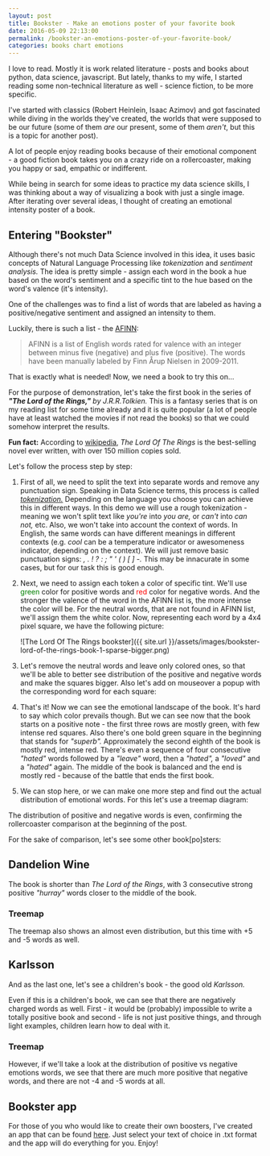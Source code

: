 ```yaml
---
layout: post
title: Bookster - Make an emotions poster of your favorite book
date: 2016-05-09 22:13:00
permalink: /bookster-an-emotions-poster-of-your-favorite-book/
categories: books chart emotions
---
```


I love to read. Mostly it is work related literature - posts and books about python, data science, javascript. But lately, thanks to my wife, I started reading some non-technical literature as well - science fiction, to be more specific. 

I've started with classics (Robert Heinlein, Isaac Azimov) and got fascinated while diving in the worlds they've created, the worlds that were supposed to be our future (some of them *are* our present, some of them *aren't*, but this is a topic for another post).

A lot of people enjoy reading books because of their emotional component - a good fiction book takes you on a crazy ride on a rollercoaster, making you happy or sad, empathic or indifferent.

While being in search for some ideas to practice my data science skills, I was thinking about a way of visualizing a book with just a single image. After iterating over several ideas, I thought of creating an emotional intensity poster of a book.

## Entering "Bookster"

Although there's not much Data Science involved in this idea, it uses basic concepts of Natural Language Processing like *tokenization* and *sentiment analysis.* The idea is pretty simple - assign each word in the book a hue based on the word's sentiment and a specific tint to the hue based on the word's valence (it's intensity).

One of the challenges was to find a list of words that are labeled as having a positive/negative sentiment and assigned an intensity to them.

Luckily, there is such a list - the [AFINN](http://www2.imm.dtu.dk/pubdb/views/publication_details.php?id=6010):

>AFINN is a list of English words rated for valence with an integer
between minus five (negative) and plus five (positive). The words have
been manually labeled by Finn Årup Nielsen in 2009-2011.

That is exactly what is needed! Now, we need a book to try this on...

For the purpose of demonstration, let's take the first book in the series of _**"The Lord of the Rings,"** by J.R.R.Tolkien._ This is a fantasy series that is on my reading list for some time already and it is quite popular (a lot of people have at least watched the movies if not read the books) so that we could somehow interpret the results. 

**Fun fact:** According to [wikipedia](https://en.wikipedia.org/wiki/List_of_best-selling_books#List_of_best-selling_single-volume_books), _The Lord Of The Rings_ is the best-selling novel ever written, with over 150 million copies sold.

Let's follow the process step by step:

 1. First of all, we need to split the text into separate words and remove any punctuation sign. Speaking in Data Science terms, this process is called [_tokenization._](https://en.wikipedia.org/wiki/Tokenization_%28lexical_analysis%29) Depending on the language you choose you can achieve this in different ways. In this demo we will use a rough tokenization - meaning we won't split text like *you're* into *you are,* or *can't* into *can not,* etc. Also, we won't take into account the context of words. In English, the same words can have different meanings in different contexts (e.g. _cool_ can be a temperature indicator or awesomeness indicator, depending on the context). We will just remove basic punctuation signs: *, . ! ? : ; " ' ( ) [ ] -.*  This may be innacurate in some cases, but for our task this is good enough.
 2. Next, we need to assign each token a color of specific tint. We'll use <span style="color:green;">green</span> color for positive words and <span style="color:red;">red</span> color for negative words. And the stronger the valence of the word in the AFINN list is, the more intense the color will be. For the neutral words, that are not found in AFINN list, we'll assign them the white color. Now, representing each word by a 4x4 pixel square, we have the following picture:

    ![The Lord Of The Rings bookster]({{ site.url }}/assets/images/bookster-lord-of-the-rings-book-1-sparse-bigger.png)

 3. Let's remove the neutral words and leave only colored ones, so that we'll be able to better see distribution of the positive and negative words and make the squares bigger. Also let's add on mouseover a popup with the corresponding word for each square:

    <div id="lotr-book1-bookster" class="bookster-wrapper"></div>

 4. That's it! Now we can see the emotional landscape of the book. It's hard to say which color prevails though. But we can see now that the book starts on a positive note - the first three rows are mostly green, with few intense red squares. Also there's one bold green square in the beginning that stands for *"superb".* Approximately the second eighth of the book is mostly red, intense red. There's even a sequence of four consecutive *"hated"* words followed by a *"leave"* word, then a *"hated",* a *"loved"* and a *"hated"* again. The middle of the book is balanced and the end is mostly red - because of the battle that ends the first book.
 5. We can stop here, or we can make one more step and find out the actual distribution of emotional words. For this let's use a treemap diagram:
 
     <div id="lotr-book1-treemap"></div>
 
 The distribution of positive and negative words is even, confirming the rollercoaster comparison at the beginning of the post.

 For the sake of comparison, let's see some other book[po]sters:

## Dandelion Wine

<div id="dandelion-wine-bookster" class="bookster-wrapper"></div>

The book is shorter than _The Lord of the Rings_, with 3 consecutive strong positive _"hurray"_ words closer to the middle of the book.

### Treemap

<div id="dandelion-wine-treemap"></div>

The treemap also shows an almost even distribution, but this time with +5 and -5 words as well.

## Karlsson

And as the last one, let's see a children's book - the good old _Karlsson._

<div id="karlson-bookster" class="bookster-wrapper"></div>

Even if this is a children's book, we can see that there are negatively charged words as well. First - it would be (probably) impossible to write a totally positive book and second - life is not just positive things, and through light examples, children learn how to deal with it.

### Treemap

<div id="karlson-treemap"></div>

However, if we'll take a look at the distribution of positive vs negative emotions words, we see that there are much more positive that negative words, and there are not -4 and -5 words at all.

## Bookster app

For those of you who would like to create their own boosters, I've created an app that can be found [here](/bookster). Just select your text of choice in .txt format and the app will do everything for you. Enjoy!

<script src="//d3js.org/d3.v3.min.js" charset="utf-8"></script>
<script type="text/javascript" src="{{ site.url }}/assets/javascripts/bookster/bookster.js"></script>
<script type="text/javascript" src="{{ site.url }}/assets/javascripts/bookster/bookster-post.js"></script>
<!--<script type="text/javascript" src="{{ site.url }}/assets/javascripts/bookster-treemap.js"></script>-->
